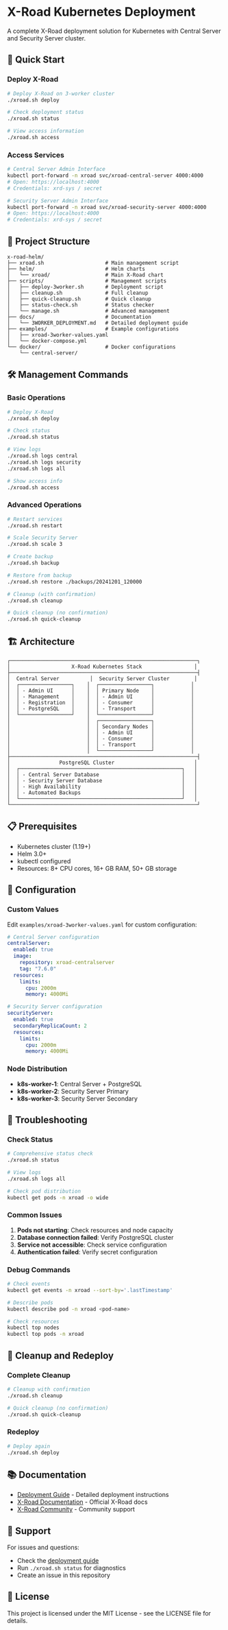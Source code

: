 # X-Road Kubernetes Deployment

A complete X-Road deployment solution for Kubernetes with Central Server and Security Server cluster.

## 🚀 Quick Start

### Deploy X-Road

```bash
# Deploy X-Road on 3-worker cluster
./xroad.sh deploy

# Check deployment status
./xroad.sh status

# View access information
./xroad.sh access
```

### Access Services

```bash
# Central Server Admin Interface
kubectl port-forward -n xroad svc/xroad-central-server 4000:4000
# Open: https://localhost:4000
# Credentials: xrd-sys / secret

# Security Server Admin Interface  
kubectl port-forward -n xroad svc/xroad-security-server 4000:4000
# Open: https://localhost:4000
# Credentials: xrd-sys / secret
```

## 📁 Project Structure

```
x-road-helm/
├── xroad.sh                    # Main management script
├── helm/                       # Helm charts
│   └── xroad/                  # Main X-Road chart
├── scripts/                    # Management scripts
│   ├── deploy-3worker.sh       # Deployment script
│   ├── cleanup.sh              # Full cleanup
│   ├── quick-cleanup.sh        # Quick cleanup
│   ├── status-check.sh         # Status checker
│   └── manage.sh               # Advanced management
├── docs/                       # Documentation
│   └── 3WORKER_DEPLOYMENT.md   # Detailed deployment guide
├── examples/                   # Example configurations
│   ├── xroad-3worker-values.yaml
│   └── docker-compose.yml
└── docker/                     # Docker configurations
    └── central-server/
```

## 🛠️ Management Commands

### Basic Operations

```bash
# Deploy X-Road
./xroad.sh deploy

# Check status
./xroad.sh status

# View logs
./xroad.sh logs central
./xroad.sh logs security
./xroad.sh logs all

# Show access info
./xroad.sh access
```

### Advanced Operations

```bash
# Restart services
./xroad.sh restart

# Scale Security Server
./xroad.sh scale 3

# Create backup
./xroad.sh backup

# Restore from backup
./xroad.sh restore ./backups/20241201_120000

# Cleanup (with confirmation)
./xroad.sh cleanup

# Quick cleanup (no confirmation)
./xroad.sh quick-cleanup
```

## 🏗️ Architecture

```
┌─────────────────────────────────────────────────────────────┐
│                    X-Road Kubernetes Stack                 │
├─────────────────────────────────────────────────────────────┤
│  Central Server          │  Security Server Cluster        │
│  ┌─────────────────┐    │  ┌─────────────────┐            │
│  │ - Admin UI      │    │  │ Primary Node    │            │
│  │ - Management    │    │  │ - Admin UI      │            │
│  │ - Registration  │    │  │ - Consumer      │            │
│  │ - PostgreSQL    │    │  │ - Transport     │            │
│  └─────────────────┘    │  └─────────────────┘            │
│                         │  ┌─────────────────┐            │
│                         │  │ Secondary Nodes │            │
│                         │  │ - Admin UI      │            │
│                         │  │ - Consumer      │            │
│                         │  │ - Transport     │            │
│                         │  └─────────────────┘            │
├─────────────────────────────────────────────────────────────┤
│                PostgreSQL Cluster                          │
│  ┌─────────────────────────────────────────────────────┐   │
│  │ - Central Server Database                           │   │
│  │ - Security Server Database                          │   │
│  │ - High Availability                                 │   │
│  │ - Automated Backups                                 │   │
│  └─────────────────────────────────────────────────────┘   │
└─────────────────────────────────────────────────────────────┘
```

## 📋 Prerequisites

- Kubernetes cluster (1.19+)
- Helm 3.0+
- kubectl configured
- Resources: 8+ CPU cores, 16+ GB RAM, 50+ GB storage

## 🔧 Configuration

### Custom Values

Edit `examples/xroad-3worker-values.yaml` for custom configuration:

```yaml
# Central Server configuration
centralServer:
  enabled: true
  image:
    repository: xroad-centralserver
    tag: "7.6.0"
  resources:
    limits:
      cpu: 2000m
      memory: 4000Mi

# Security Server configuration
securityServer:
  enabled: true
  secondaryReplicaCount: 2
  resources:
    limits:
      cpu: 2000m
      memory: 4000Mi
```

### Node Distribution

- **k8s-worker-1**: Central Server + PostgreSQL
- **k8s-worker-2**: Security Server Primary
- **k8s-worker-3**: Security Server Secondary

## 🐛 Troubleshooting

### Check Status

```bash
# Comprehensive status check
./xroad.sh status

# View logs
./xroad.sh logs all

# Check pod distribution
kubectl get pods -n xroad -o wide
```

### Common Issues

1. **Pods not starting**: Check resources and node capacity
2. **Database connection failed**: Verify PostgreSQL cluster
3. **Service not accessible**: Check service configuration
4. **Authentication failed**: Verify secret configuration

### Debug Commands

```bash
# Check events
kubectl get events -n xroad --sort-by='.lastTimestamp'

# Describe pods
kubectl describe pod -n xroad <pod-name>

# Check resources
kubectl top nodes
kubectl top pods -n xroad
```

## 🔄 Cleanup and Redeploy

### Complete Cleanup

```bash
# Cleanup with confirmation
./xroad.sh cleanup

# Quick cleanup (no confirmation)
./xroad.sh quick-cleanup
```

### Redeploy

```bash
# Deploy again
./xroad.sh deploy
```

## 📚 Documentation

- [Deployment Guide](docs/3WORKER_DEPLOYMENT.md) - Detailed deployment instructions
- [X-Road Documentation](https://docs.x-road.global) - Official X-Road docs
- [X-Road Community](https://x-road.global) - Community support

## 🤝 Support

For issues and questions:
- Check the [deployment guide](docs/3WORKER_DEPLOYMENT.md)
- Run `./xroad.sh status` for diagnostics
- Create an issue in this repository

## 📄 License

This project is licensed under the MIT License - see the LICENSE file for details.
